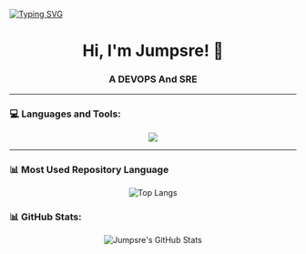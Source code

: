 [![Typing SVG](https://readme-typing-svg.herokuapp.com?color=%2336BCF7&lines=Jumpsre+from+web3)](https://git.io/typing-svg)

<h1 align="center">Hi, I'm Jumpsre! 👋</h1>
<h3 align="center">A  DEVOPS And SRE</h3>

---

### 💻 Languages and Tools:
<p align="center">
  <a href="https://skillicons.dev">
    <img src="https://skillicons.dev/icons?i=git,github,githubactions,docker,linux,ubuntu,debian,ansible,bash,mysql,postgres,mongodb,sqlite,nodejs,ts,react,rust,solidity,php,python,pycharm,postman,nginx,prometheus,grafana,jenkins,aws" />
  </a>
</p>

---

### 📊 Most Used Repository Language
<p align="center">
  <img src="https://github-readme-stats.vercel.app/api/top-langs/?username=jumpsre&theme=tokyonight&layout=pie" alt="Top Langs"/>
</p>

### 📊 GitHub Stats:
<p align="center">
  <img src="https://github-readme-stats.vercel.app/api?username=jumpsre&show_icons=true&include_all_commits=true&hide_rank=false&rank_icon=github&theme=tokyonight" alt="Jumpsre's GitHub Stats"/>
</p>
